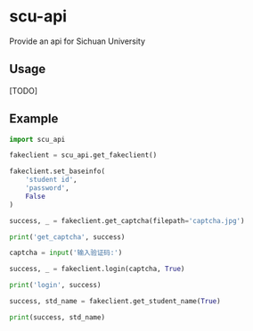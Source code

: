 # scu-api
Provide an api for Sichuan University


## Usage

[TODO]

## Example

```python
import scu_api

fakeclient = scu_api.get_fakeclient()

fakeclient.set_baseinfo(
    'student id',
    'password',
    False
)

success, _ = fakeclient.get_captcha(filepath='captcha.jpg')

print('get_captcha', success)

captcha = input('输入验证码:')

success, _ = fakeclient.login(captcha, True)

print('login', success)

success, std_name = fakeclient.get_student_name(True)

print(success, std_name)

```